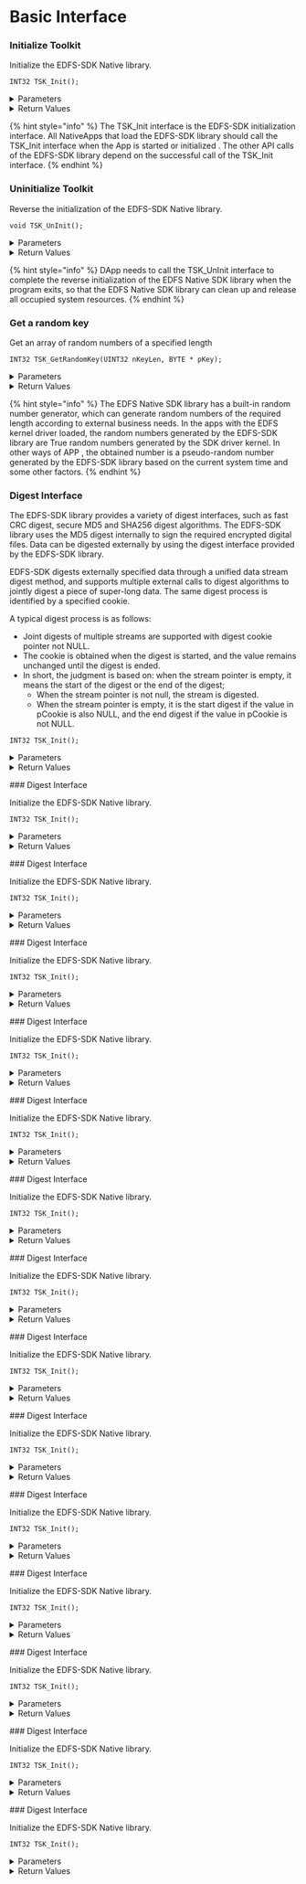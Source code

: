 # Basic Interface

### Initialize Toolkit

Initialize the EDFS-SDK Native library.

```
INT32 TSK_Init();
```

<details>

<summary>Parameters</summary>

none

</details>

<details>

<summary>Return Values</summary>

* INT32
  * KError\_Success success
  * KError\_CantConnectKernel, failed, unable to connect to the EDFS file system kernel (only valid for Native dapp development).
  * KError\_Other, failed, other errors;

</details>

{% hint style="info" %}
The TSK\_Init interface is the EDFS-SDK initialization interface. All NativeApps that load the EDFS-SDK library should call the TSK\_Init interface when the App is started or initialized . The other API calls of the EDFS-SDK library depend on the successful call of the TSK\_Init interface.
{% endhint %}

### Uninitialize Toolkit

Reverse the initialization of the EDFS-SDK Native library.

```
void TSK_UnInit();
```

<details>

<summary>Parameters</summary>

none

</details>

<details>

<summary>Return Values</summary>

none

</details>

{% hint style="info" %}
DApp needs to call the TSK\_UnInit interface to complete the reverse initialization of the EDFS Native SDK library when the program exits, so that the EDFS Native SDK library can clean up and release all occupied system resources.
{% endhint %}

### Get a random key

Get an array of random numbers of a specified length

```
INT32 TSK_GetRandomKey(UINT32 nKeyLen, BYTE * pKey);
```

<details>

<summary>Parameters</summary>

* UINT32
  * The length of the random key.
* Char \*
  * Pointer to the address to save the random key

</details>

<details>

<summary>Return Values</summary>

* INT32
  * KError\_Success, success

</details>

{% hint style="info" %}
The EDFS Native SDK library has a built-in random number generator, which can generate random numbers of the required length according to external business needs. In the apps with the EDFS kernel driver loaded, the random numbers generated by the EDFS-SDK library are True random numbers generated by the SDK driver kernel. In other ways of APP , the obtained number is a pseudo-random number generated by the EDFS-SDK library based on the current system time and some other factors.
{% endhint %}

### Digest Interface

The EDFS-SDK library provides a variety of digest interfaces, such as fast CRC digest, secure MD5 and SHA256 digest algorithms. The EDFS-SDK library uses the MD5 digest internally to sign the required encrypted digital files. Data can be digested externally by using the digest interface provided by the EDFS-SDK library.

EDFS-SDK digests externally specified data through a unified data stream digest method, and supports multiple external calls to digest algorithms to jointly digest a piece of super-long data. The same digest process is identified by a specified cookie.&#x20;

A typical digest process is as follows:

* Joint digests of multiple streams are supported with digest cookie pointer not NULL.
* The cookie is obtained when the digest is started, and the value remains unchanged until the digest is ended.
* In short, the judgment is based on: when the stream pointer is empty, it means the start of the digest or the end of the digest;
  * When the stream pointer is not null, the stream is digested.
  * When the stream pointer is empty, it is the start digest if the value in pCookie is also NULL, and the end digest if the value in pCookie is not NULL.

```
INT32 TSK_Init();
```

<details>

<summary>Parameters</summary>

none

</details>

<details>

<summary>Return Values</summary>

none

</details>

\### Digest Interface

Initialize the EDFS-SDK Native library.

```
INT32 TSK_Init();
```

<details>

<summary>Parameters</summary>

none

</details>

<details>

<summary>Return Values</summary>

none

</details>

\### Digest Interface

Initialize the EDFS-SDK Native library.

```
INT32 TSK_Init();
```

<details>

<summary>Parameters</summary>

none

</details>

<details>

<summary>Return Values</summary>

none

</details>

\### Digest Interface

Initialize the EDFS-SDK Native library.

```
INT32 TSK_Init();
```

<details>

<summary>Parameters</summary>

none

</details>

<details>

<summary>Return Values</summary>

none

</details>

\### Digest Interface

Initialize the EDFS-SDK Native library.

```
INT32 TSK_Init();
```

<details>

<summary>Parameters</summary>

none

</details>

<details>

<summary>Return Values</summary>

none

</details>

\### Digest Interface

Initialize the EDFS-SDK Native library.

```
INT32 TSK_Init();
```

<details>

<summary>Parameters</summary>

none

</details>

<details>

<summary>Return Values</summary>

none

</details>

\### Digest Interface

Initialize the EDFS-SDK Native library.

```
INT32 TSK_Init();
```

<details>

<summary>Parameters</summary>

none

</details>

<details>

<summary>Return Values</summary>

none

</details>

\### Digest Interface

Initialize the EDFS-SDK Native library.

```
INT32 TSK_Init();
```

<details>

<summary>Parameters</summary>

none

</details>

<details>

<summary>Return Values</summary>

none

</details>

\### Digest Interface

Initialize the EDFS-SDK Native library.

```
INT32 TSK_Init();
```

<details>

<summary>Parameters</summary>

none

</details>

<details>

<summary>Return Values</summary>

none

</details>

\### Digest Interface

Initialize the EDFS-SDK Native library.

```
INT32 TSK_Init();
```

<details>

<summary>Parameters</summary>

none

</details>

<details>

<summary>Return Values</summary>

none

</details>

\### Digest Interface

Initialize the EDFS-SDK Native library.

```
INT32 TSK_Init();
```

<details>

<summary>Parameters</summary>

none

</details>

<details>

<summary>Return Values</summary>

none

</details>

\### Digest Interface

Initialize the EDFS-SDK Native library.

```
INT32 TSK_Init();
```

<details>

<summary>Parameters</summary>

none

</details>

<details>

<summary>Return Values</summary>

none

</details>

\### Digest Interface

Initialize the EDFS-SDK Native library.

```
INT32 TSK_Init();
```

<details>

<summary>Parameters</summary>

none

</details>

<details>

<summary>Return Values</summary>

none

</details>

\### Digest Interface

Initialize the EDFS-SDK Native library.

```
INT32 TSK_Init();
```

<details>

<summary>Parameters</summary>

none

</details>

<details>

<summary>Return Values</summary>

none

</details>

\### Digest Interface

Initialize the EDFS-SDK Native library.

```
INT32 TSK_Init();
```

<details>

<summary>Parameters</summary>

none

</details>

<details>

<summary>Return Values</summary>

none

</details>
